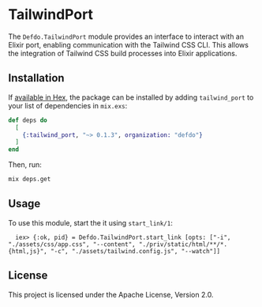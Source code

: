 # TailwindPort

The `Defdo.TailwindPort` module provides an interface to interact with an Elixir port, enabling communication with the Tailwind CSS CLI. 
This allows the integration of Tailwind CSS build processes into Elixir applications.

## Installation

If [available in Hex](https://defdo.hexdocs.pm/tailwind_port), the package can be installed
by adding `tailwind_port` to your list of dependencies in `mix.exs`:

```elixir
def deps do
  [
    {:tailwind_port, "~> 0.1.3", organization: "defdo"}
  ]
end
```

Then, run:

```sh
mix deps.get
```

## Usage

  To use this module, start the it using `start_link/1`:

      iex> {:ok, pid} = Defdo.TailwindPort.start_link [opts: ["-i", "./assets/css/app.css", "--content", "./priv/static/html/**/*.{html,js}", "-c", "./assets/tailwind.config.js", "--watch"]]


## License
  This project is licensed under the Apache License, Version 2.0.